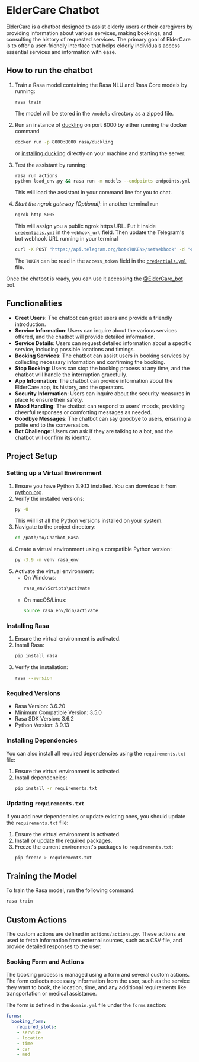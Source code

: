# ElderCare Chatbot

ElderCare is a chatbot designed to assist elderly users or their caregivers by providing information about various services, making bookings, and consulting the history of requested services. The primary goal of ElderCare is to offer a user-friendly interface that helps elderly individuals access essential services and information with ease.

## How to run the chatbot


1. Train a Rasa model containing the Rasa NLU and Rasa Core models by running:
    ```bash
    rasa train
    ```
    The model will be stored in the `/models` directory as a zipped file.

1. Run an instance of [duckling](https://rasa.com/docs/rasa/nlu/components/#ducklingentityextractor)
   on port 8000 by either running the docker command
    ```bash
    docker run -p 8000:8000 rasa/duckling
    ```
   or [installing duckling](https://github.com/facebook/duckling#requirements) directly on your machine and starting the server.

1. Test the assistant by running:
    ```bash
    rasa run actions
    python load_env.py && rasa run -m models --endpoints endpoints.yml
    ```
    This will load the assistant in your command line for you to chat.

1. *Start the ngrok gateway [Optional]*: in another terminal run
    ```bash
    ngrok http 5005 
    ```
    This will assign you a public ngrok https URL. Put it inside [`credentials.yml`](credentials.yml) in the `webhook_url` field. Then update the Telegram's bot webhook URL running in your terminal
    ```bash
    curl -X POST "https://api.telegram.org/bot<TOKEN>/setWebhook" -d "<YOUR_NGROK_URL>"
    ```
    The `TOKEN` can be read in the `access_token` field in the [`credentials.yml`](credentials.yml) file.

Once the chatbot is ready, you can use it accessing the [@ElderCare_bot](https://web.telegram.org/k/#@ElderCare_bot) bot.



## Functionalities

- **Greet Users**: The chatbot can greet users and provide a friendly introduction.
- **Service Information**: Users can inquire about the various services offered, and the chatbot will provide detailed information.
- **Service Details**: Users can request detailed information about a specific service, including possible locations and timings.
- **Booking Services**: The chatbot can assist users in booking services by collecting necessary information and confirming the booking.
- **Stop Booking**: Users can stop the booking process at any time, and the chatbot will handle the interruption gracefully.
- **App Information**: The chatbot can provide information about the ElderCare app, its history, and the operators.
- **Security Information**: Users can inquire about the security measures in place to ensure their safety.
- **Mood Handling**: The chatbot can respond to users' moods, providing cheerful responses or comforting messages as needed.
- **Goodbye Messages**: The chatbot can say goodbye to users, ensuring a polite end to the conversation.
- **Bot Challenge**: Users can ask if they are talking to a bot, and the chatbot will confirm its identity.

## Project Setup

### Setting up a Virtual Environment

1. Ensure you have Python 3.9.13 installed. You can download it from [python.org](https://www.python.org/downloads/release/python-3913/).
2. Verify the installed versions:
    ```sh
    py -0
    ```
    This will list all the Python versions installed on your system.
3. Navigate to the project directory:
    ```sh
    cd /path/to/Chatbot_Rasa
    ```
4. Create a virtual environment using a compatible Python version:
    ```sh
    py -3.9 -m venv rasa_env
    ```
5. Activate the virtual environment:
    - On Windows:
        ```sh
        rasa_env\Scripts\activate
        ```
    - On macOS/Linux:
        ```sh
        source rasa_env/bin/activate
        ```

### Installing Rasa

1. Ensure the virtual environment is activated.
2. Install Rasa:
    ```sh
    pip install rasa
    ```
3. Verify the installation:
    ```sh
    rasa --version
    ```

### Required Versions

- Rasa Version: 3.6.20
- Minimum Compatible Version: 3.5.0
- Rasa SDK Version: 3.6.2
- Python Version: 3.9.13

### Installing Dependencies

You can also install all required dependencies using the `requirements.txt` file:
1. Ensure the virtual environment is activated.
2. Install dependencies:
    ```sh
    pip install -r requirements.txt
    ```

### Updating `requirements.txt`

If you add new dependencies or update existing ones, you should update the `requirements.txt` file:
1. Ensure the virtual environment is activated.
2. Install or update the required packages.
3. Freeze the current environment's packages to `requirements.txt`:
    ```sh
    pip freeze > requirements.txt
    ```

## Training the Model

To train the Rasa model, run the following command:
```bash
rasa train
```

## Custom Actions

The custom actions are defined in `actions/actions.py`. These actions are used to fetch information from external sources, such as a CSV file, and provide detailed responses to the user.

### Booking Form and Actions

The booking process is managed using a form and several custom actions. The form collects necessary information from the user, such as the service they want to book, the location, time, and any additional requirements like transportation or medical assistance.

The form is defined in the `domain.yml` file under the `forms` section:

```yaml
forms:
  booking_form:
    required_slots:
    - service
    - location
    - time
    - car
    - med
```
